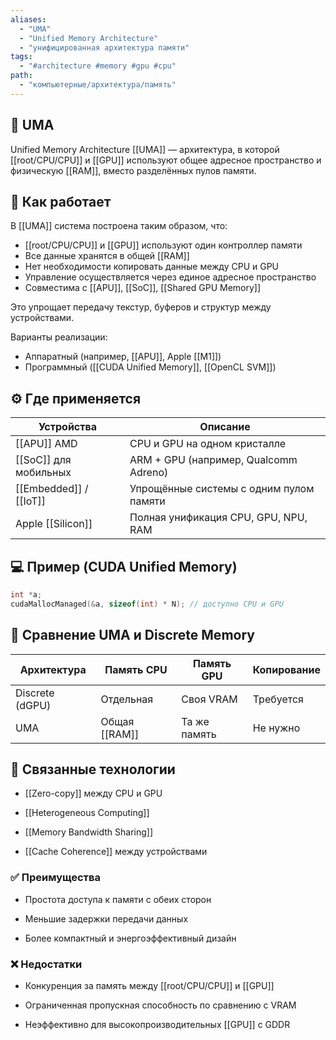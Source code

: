 ```yaml
---
aliases:
  - "UMA"
  - "Unified Memory Architecture"
  - "унифицированная архитектура памяти"
tags:
  - "#architecture #memory #gpu #cpu"
path:
  - "компьютерные/архитектура/память"
---
```


## 📌 UMA  
Unified Memory Architecture [[UMA]] — архитектура, в которой [[root/CPU/CPU]] и [[GPU]] используют общее адресное пространство и физическую [[RAM]], вместо разделённых пулов памяти.

## 🧠 Как работает  
В [[UMA]] система построена таким образом, что:

- [[root/CPU/CPU]] и [[GPU]] используют один контроллер памяти  
- Все данные хранятся в общей [[RAM]]  
- Нет необходимости копировать данные между CPU и GPU  
- Управление осуществляется через единое адресное пространство  
- Совместима с [[APU]], [[SoC]], [[Shared GPU Memory]]

Это упрощает передачу текстур, буферов и структур между устройствами.

Варианты реализации:

- Аппаратный (например, [[APU]], Apple [[M1]])  
- Программный ([[CUDA Unified Memory]], [[OpenCL SVM]])

## ⚙️ Где применяется

| Устройства               | Описание                                      |
|--------------------------|-----------------------------------------------|
| [[APU]] AMD              | CPU и GPU на одном кристалле                  |
| [[SoC]] для мобильных    | ARM + GPU (например, Qualcomm Adreno)         |
| [[Embedded]] / [[IoT]]   | Упрощённые системы с одним пулом памяти       |
| Apple [[Silicon]]        | Полная унификация CPU, GPU, NPU, RAM          |

## 💻 Пример (CUDA Unified Memory)

```cpp
int *a;
cudaMallocManaged(&a, sizeof(int) * N); // доступно CPU и GPU
````

## 📐 Сравнение UMA и Discrete Memory

|Архитектура|Память CPU|Память GPU|Копирование|
|---|---|---|---|
|Discrete (dGPU)|Отдельная|Своя VRAM|Требуется|
|UMA|Общая [[RAM]]|Та же память|Не нужно|

## 🧩 Связанные технологии

- [[Zero-copy]] между CPU и GPU
    
- [[Heterogeneous Computing]]
    
- [[Memory Bandwidth Sharing]]
    
- [[Cache Coherence]] между устройствами
    

### ✅ Преимущества

- Простота доступа к памяти с обеих сторон
    
- Меньшие задержки передачи данных
    
- Более компактный и энергоэффективный дизайн
    

### ❌ Недостатки

- Конкуренция за память между [[root/CPU/CPU]] и [[GPU]]
    
- Ограниченная пропускная способность по сравнению с VRAM
    
- Неэффективно для высокопроизводительных [[GPU]] с GDDR